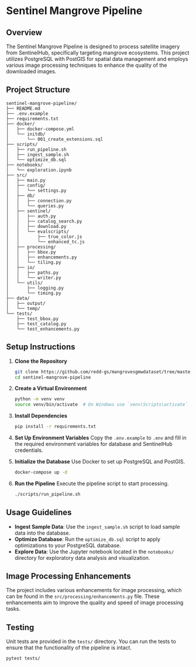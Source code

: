 # Sentinel Mangrove Pipeline

## Overview
The Sentinel Mangrove Pipeline is designed to process satellite imagery from SentinelHub, specifically targeting mangrove ecosystems. This project utilizes PostgreSQL with PostGIS for spatial data management and employs various image processing techniques to enhance the quality of the downloaded images.

## Project Structure
```
sentinel-mangrove-pipeline/
├── README.md
├── .env.example
├── requirements.txt
├── docker/
│   ├── docker-compose.yml
│   └── initdb/
│       └── 001_create_extensions.sql
├── scripts/
│   ├── run_pipeline.sh
│   ├── ingest_sample.sh
│   └── optimize_db.sql
├── notebooks/
│   └── exploration.ipynb
├── src/
│   ├── main.py
│   ├── config/
│   │   └── settings.py
│   ├── db/
│   │   ├── connection.py
│   │   └── queries.py
│   ├── sentinel/
│   │   ├── auth.py
│   │   ├── catalog_search.py
│   │   ├── download.py
│   │   └── evalscripts/
│   │       ├── true_color.js
│   │       └── enhanced_tc.js
│   ├── processing/
│   │   ├── bbox.py
│   │   ├── enhancements.py
│   │   └── tiling.py
│   ├── io/
│   │   ├── paths.py
│   │   └── writer.py
│   └── utils/
│       ├── logging.py
│       └── timing.py
├── data/
│   ├── output/
│   └── temp/
└── tests/
    ├── test_bbox.py
    ├── test_catalog.py
    └── test_enhancements.py
```

## Setup Instructions

1. **Clone the Repository**
   ```bash
   git clone https://github.com/redd-gs/mangrovesgmwdataset/tree/master
   cd sentinel-mangrove-pipeline
   ```

2. **Create a Virtual Environment**
   ```bash
   python -m venv venv
   source venv/bin/activate  # On Windows use `venv\Scripts\activate`
   ```

3. **Install Dependencies**
   ```bash
   pip install -r requirements.txt
   ```

4. **Set Up Environment Variables**
   Copy the `.env.example` to `.env` and fill in the required environment variables for database and SentinelHub credentials.

5. **Initialize the Database**
   Use Docker to set up PostgreSQL and PostGIS.
   ```bash
   docker-compose up -d
   ```

6. **Run the Pipeline**
   Execute the pipeline script to start processing.
   ```bash
   ./scripts/run_pipeline.sh
   ```

## Usage Guidelines

- **Ingest Sample Data**: Use the `ingest_sample.sh` script to load sample data into the database.
- **Optimize Database**: Run the `optimize_db.sql` script to apply optimizations to your PostgreSQL database.
- **Explore Data**: Use the Jupyter notebook located in the `notebooks/` directory for exploratory data analysis and visualization.

## Image Processing Enhancements
The project includes various enhancements for image processing, which can be found in the `src/processing/enhancements.py` file. These enhancements aim to improve the quality and speed of image processing tasks.

## Testing
Unit tests are provided in the `tests/` directory. You can run the tests to ensure that the functionality of the pipeline is intact.
```bash
pytest tests/
```
